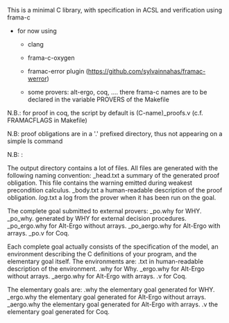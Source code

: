 This is a minimal C library, with specification in ACSL and verification using frama-c

* for now using
  * clang
  * frama-c-oxygen
  * framac-error plugin (https://github.com/sylvainnahas/framac-werror)
  
  * some provers: alt-ergo, coq, ....
    there frama-c names are to be declared in the variable PROVERS of the Makefile
    
N.B.: for proof in coq, the script by default is (C-name)_proofs.v (c.f. FRAMACFLAGS in Makefile)
    
N.B: proof obligations are in a '.' prefixed directory, thus not appearing on a simple ls command

N.B: <taken from frama-c wp plugin documentation>:

The output directory contains a lot of files. All files are
generated with the following naming convention:
<goal>_head.txt a summary of the generated proof obligation. This file contains the warning emitted during weakest precondition calculus.
<goal>_body.txt a human-readable description of the proof obligation.
<goal>_log_<prover>.txt a log from the prover when it has been run on the goal.

The complete goal submitted to external provers:
<goal>_po.why for WHY.
<goal>_po_why.<ext> generated by WHY for external decision procedures.
<goal>_po_ergo.why for Alt-Ergo without arrays.
<goal>_po_aergo.why for Alt-Ergo with arrays.
<goal>_po.v for Coq.

Each complete goal actually consists of the specification of the
model, an environment describing the C definitions of your
program, and the elementary goal itself. The environments are:
<env>.txt in human-readable description of the environment.
<env>.why for Why.
<env>_ergo.why for Alt-Ergo without arrays.
<env>_aergo.why for Alt-Ergo with arrays.
<env>.v for Coq.

The elementary goals are:
<goal>.why the elementary goal generated for WHY.
<goal>_ergo.why the elementary goal generated for Alt-Ergo without arrays.
<goal>_aergo.why the elementary goal generated for Alt-Ergo with arrays.
<goal>.v the elementary goal generated for Coq.